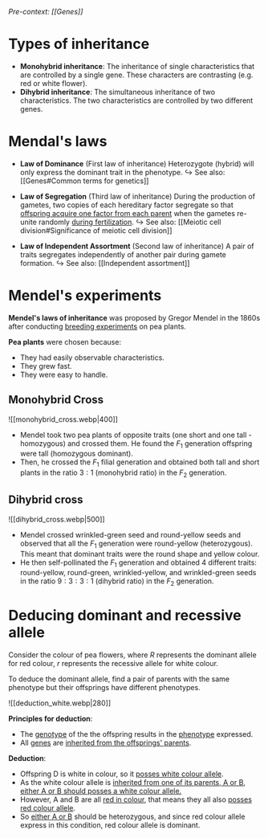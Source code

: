 *Pre-context: [[Genes]]*

# Types of inheritance
- **Monohybrid inheritance**: The inheritance of <span class="hi-blue">single characteristics</span> that are controlled by a <span class="hi-blue">single gene</span>. These characters are <span class="hi-green">contrasting</span> (e.g. red or white flower).
- **Dihybrid inheritance**: The simultaneous inheritance of <span class="hi-blue">two characteristics</span>. The two characteristics are <span class="hi-green">controlled by two different genes</span>.

# Mendal's laws
- **Law of Dominance** (First law of inheritance)
  Heterozygote (hybrid) will only express the dominant trait in the phenotype.
  ↪️ See also: [[Genes#Common terms for genetics]]

- **Law of Segregation** (Third law of inheritance)
  During the production of gametes, two copies of each hereditary factor segregate so that <u>offspring acquire one factor from each parent</u> when the gametes re-unite randomly <u>during fertilization</u>.
  ↪️ See also: [[Meiotic cell division#Significance of meiotic cell division]]

- **Law of Independent Assortment** (Second law of inheritance)
  A pair of traits segregates independently of another pair during gamete formation.
  ↪️ See also: [[Independent assortment]]

# Mendel's experiments
**Mendel's laws of inheritance** was proposed by Gregor Mendel in the 1860s after conducting <u>breeding experiments</u> on <span class="hi-blue">pea plants</span>.

**Pea plants** were chosen because:
- They had easily observable characteristics.
- They grew fast.
- They were easy to handle.

## Monohybrid Cross
![[monohybrid_cross.webp|400]]
- Mendel took two pea plants of opposite traits (one short and one tall - <span class="hi-green">homozygous</span>) and crossed them. He found the $F_1$ generation offspring were tall (<span class="hi-green">homozygous dominant</span>).
- Then, he crossed the $F_1$ filial generation and obtained both tall and short plants in the ratio $3:1$ (<span class="hi-blue">monohybrid ratio</span>) in the $F_2$ generation.

## Dihybrid cross
![[dihybrid_cross.webp|500]]
- Mendel crossed wrinkled-green seed and round-yellow seeds and observed that all the $F_1$ generation were round-yellow (<span class="hi-green">heterozygous</span>). This meant that dominant traits were the round shape and yellow colour.
- He then self-pollinated the $F_1$ generation and obtained 4 different traits: round-yellow, round-green, wrinkled-yellow, and wrinkled-green seeds in the ratio $9:3:3:1$ (<span class="hi-blue">dihybrid ratio</span>) in the $F_2$ generation.

# Deducing dominant and recessive allele
Consider the colour of pea flowers, where $R$ represents the dominant allele for red colour, $r$ represents the recessive allele for white colour.

To deduce the dominant allele, find a pair of <span class="hi-green">parents with the same phenotype</span> but their <span class="hi-green">offsprings have different phenotypes</span>.

![[deduction_white.webp|280]]

**Principles for deduction**:
- The <u>genotype</u> of the the offspring results in the <u>phenotype</u> expressed.
- All <u>genes</u> are <u>inherited from the offsprings' parents</u>.

**Deduction**:
- Offspring D is white in colour, so it <u>posses white colour allele</u>.
- As the white colour allele is <u>inherited from one of its parents, A or B</u>, <u>either A or B should posses a white colour allele.</u>
- However, A and B are all <u>red in colour</u>, that means they all also <u>posses red colour allele</u>.
- So <u>either A or B</u> should be <span class="hi-blue">heterozygous</span>, and since red colour allele express in this condition, red colour allele is dominant.
